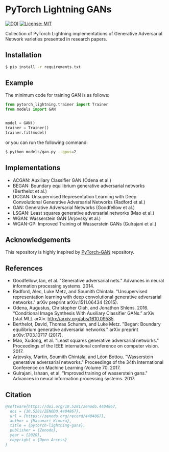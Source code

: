 # PyTorch Lightning GANs

[![DOI](https://zenodo.org/badge/202523756.svg)](https://zenodo.org/badge/latestdoi/202523756)
[![License: MIT](https://img.shields.io/badge/License-MIT-yellow.svg)](https://opensource.org/licenses/MIT)

Collection of PyTorch Lightning implementations of Generative Adversarial Network varieties presented in research papers.

## Installation

```bash
$ pip install -r requirements.txt
```

## Example
The minimum code for training GAN is as follows:

```python
from pytorch_lightning.trainer import Trainer
from models import GAN


model = GAN()
trainer = Trainer()
trainer.fit(model)
```

or you can run the following command:

```bash
$ python models/gan.py --gpus=2
```

## Implementations
* ACGAN: Auxiliary Classifier GAN (Odena et al.)
* BEGAN: Boundary equilibrium generative adversarial networks (Berthelot et al.)
* DCGAN: Unsupervised Representation Learning with Deep Convolutional Generative Adversarial Networks (Radford et al.)
* GAN: Generative Adversarial Networks (Goodfellow et al.)
* LSGAN: Least squares generative adversarial networks (Mao et al.)
* WGAN: Wasserstein GAN (Arjovsky et al.)
* WGAN-GP: Improved Training of Wasserstein GANs (Gulrajani et al.)

## Acknowledgements
This repository is highly inspired by [PyTorch-GAN](https://github.com/eriklindernoren/PyTorch-GAN) repository.

## References
* Goodfellow, Ian, et al. "Generative adversarial nets." Advances in neural information processing systems. 2014.
* Radford, Alec, Luke Metz, and Soumith Chintala. "Unsupervised representation learning with deep convolutional generative adversarial networks." arXiv preprint arXiv:1511.06434 (2015).
* Odena, Augustus, Christopher Olah, and Jonathon Shlens. 2016. “Conditional Image Synthesis With Auxiliary Classifier GANs.” arXiv [stat.ML]. arXiv. http://arxiv.org/abs/1610.09585.
* Berthelot, David, Thomas Schumm, and Luke Metz. "Began: Boundary equilibrium generative adversarial networks." arXiv preprint arXiv:1703.10717 (2017).
* Mao, Xudong, et al. "Least squares generative adversarial networks." Proceedings of the IEEE international conference on computer vision. 2017.
* Arjovsky, Martin, Soumith Chintala, and Léon Bottou. "Wasserstein generative adversarial networks." Proceedings of the 34th International Conference on Machine Learning-Volume 70. 2017.
* Gulrajani, Ishaan, et al. "Improved training of wasserstein gans." Advances in neural information processing systems. 2017.

## Citation

```bibtex
@software{https://doi.org/10.5281/zenodo.4404867,
  doi = {10.5281/ZENODO.4404867},
  url = {https://zenodo.org/record/4404867},
  author = {Masanari Kimura},
  title = {pytorch-lightning-gans},
  publisher = {Zenodo},
  year = {2020},
  copyright = {Open Access}
}
```
